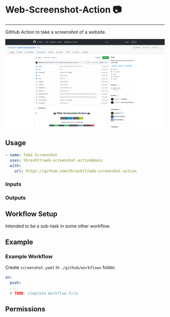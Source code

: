 # Web-Screenshot-Action 📷
--------------------------

GitHub Action to take a screenshot of a website.

![Example-Screenshot](./screenshot.png)

## Usage

```yaml
- name: Take Screenshot
  uses: Shresht7/web-screenshot-action@main
  with:
    url: https://github.com/Shresht7/web-screenshot-action
```

### Inputs

### Outputs


## Workflow Setup

Intended to be a sub-task in some other workflow.

## Example

### Example Workflow

Create `screenshot.yaml` in `./github/workflows` folder.

```yaml
on:
  push:
  ...
  # TODO: Complete Workflow File
```

## Permissions